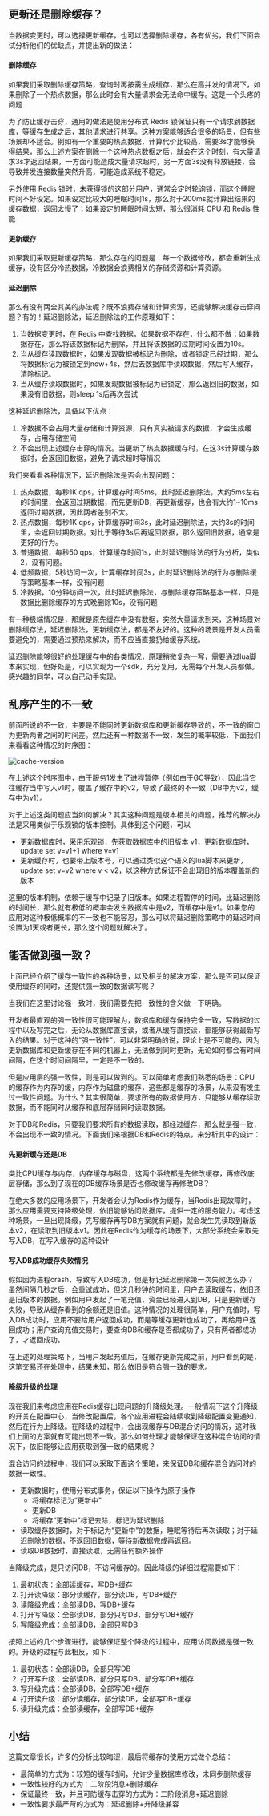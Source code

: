 ## 更新还是删除缓存？
当数据变更时，可以选择更新缓存，也可以选择删除缓存，各有优劣，我们下面尝试分析他们的优缺点，并提出新的做法：

#### 删除缓存
如果我们采取删除缓存策略，查询时再按需生成缓存，那么在高并发的情况下，如果删除了一个热点数据，那么此时会有大量请求会无法命中缓存。这是一个头疼的问题

为了防止缓存击穿，通用的做法是使用分布式 Redis 锁保证只有一个请求到数据库，等缓存生成之后，其他请求进行共享。这种方案能够适合很多的场景，但有些场景却不适合。例如有一个重要的热点数据，计算代价比较高，需要3s才能够获得结果，那么上述方案在删除一个这种热点数据之后，就会在这个时刻，有大量请求3s才返回结果，一方面可能造成大量请求超时，另一方面3s没有释放链接，会导致并发连接数量突然升高，可能造成系统不稳定。

另外使用 Redis 锁时，未获得锁的这部分用户，通常会定时轮询锁，而这个睡眠时间不好设定。如果设定比较大的睡眠时间1s，那么对于200ms就计算出结果的缓存数据，返回太慢了；如果设定的睡眠时间太短，那么很消耗 CPU 和 Redis 性能

#### 更新缓存
如果我们采取更新缓存策略，那么存在的问题是：每一个数据修改，都会重新生成缓存，没有区分冷热数据，冷数据会浪费相关的存储资源和计算资源。

#### 延迟删除
那么有没有两全其美的办法呢？既不浪费存储和计算资源，还能够解决缓存击穿问题？有的！延迟删除法，延迟删除法的工作原理如下：
1. 当数据变更时，在 Redis 中查找数据，如果数据不存在，什么都不做；如果数据存在，那么将该数据标记为删除，并且将该数据的过期时间设置为10s。
2. 当从缓存读取数据时，如果发现数据被标记为删除，或者锁定已经过期，那么将数据标记为被锁定到now+4s，然后去数据库中读取数据，然后写入缓存，清除标记。
3. 当从缓存读取数据时，如果发现数据被标记为已锁定，那么返回旧的数据，如果没有旧数据，则sleep 1s后再次尝试

这种延迟删除法，具备以下优点：
1. 冷数据不会占用大量存储和计算资源，只有真实被请求的数据，才会生成缓存，占用存储空间
2. 不会出现上述缓存击穿的情况。当更新了热点数据缓存时，在这3s计算缓存数据时，会返回旧数据，避免了请求超时等情况

我们来看看各种情况下，延迟删除法是否会出现问题：
1. 热点数据，每秒1K qps，计算缓存时间5ms，此时延迟删除法，大约5ms左右的时间里，会返回过期数据，而先更新DB，再更新缓存，也会有大约1~10ms返回过期数据，因此两者差别不大。
2. 热点数据，每秒1K qps，计算缓存时间3s，此时延迟删除法，大约3s的时间里，会返回过期数据。对比于等待3s后再返回数据，那么返回旧数据，通常是更好的行为。
3. 普通数据，每秒50 qps，计算缓存时间1s，此时延迟删除法的行为分析，类似2，没有问题。
4. 低频数据，5秒访问一次，计算缓存时间3s，此时延迟删除法的行为与删除缓存策略基本一样，没有问题
5. 冷数据，10分钟访问一次，此时延迟删除法，与删除缓存策略基本一样，只是数据比删除缓存的方式晚删除10s，没有问题

有一种极端情况是，那就是原先缓存中没有数据，突然大量请求到来，这种场景对删除缓存法，延迟删除法，更新缓存法，都是不友好的。这种的场景是开发人员需要避免的，需要通过预热来解决，而不应当直接扔给缓存系统。

延迟删除能够很好的处理缓存中的各类情况，原理稍微复杂一写，需要通过lua脚本来实现，但好处是，可以实现为一个sdk，充分复用，无需每个开发人员都做。感兴趣的同学，可以自己动手实现。

## 乱序产生的不一致
前面所说的不一致，主要是不能同时更新数据库和更新缓存导致的，不一致的窗口为更新两者之间的时间差。然后还有一种数据不一致，发生的概率较低，下面我们来看看这种情况的时序图：

![cache-version](../imgs/cache-version.svg)

在上述这个时序图中，由于服务1发生了进程暂停（例如由于GC导致），因此当它往缓存当中写入v1时，覆盖了缓存中的v2，导致了最终的不一致（DB中为v2，缓存中为v1）。

对于上述这类问题应当如何解决？其实这种问题是版本相关的问题，推荐的解决办法是采用类似于乐观锁的版本控制。具体到这个问题，可以
- 更新数据库时，采用乐观锁，先获取数据库中的旧版本 v1，更新数据库时，update set v=v1+1 where v=v1
- 更新缓存时，也要带上版本号，可以通过类似这个语义的lua脚本来更新，update set v=v2 where v < v2，以这种方式保证不会出现旧的版本覆盖新的版本

这里的版本机制，依赖于缓存中记录了旧版本。如果进程暂停的时间，比延迟删除的时间长，那么就有极低的概率会发生数据库中是v2，而缓存中是v1。如果您的应用对这种极低概率的不一致也不能容忍，那么可以将延迟删除策略中的延迟时间设置为1天或者更长，那么这个问题就解决了。
## 能否做到强一致？
上面已经介绍了缓存一致性的各种场景，以及相关的解决方案，那么是否可以保证使用缓存的同时，还提供强一致的数据读写呢？

当我们在这里讨论强一致时，我们需要先把一致性的含义做一下明确。

开发者最直观的强一致性很可能理解为，数据库和缓存保持完全一致，写数据的过程中以及写完之后，无论从数据库直接读，或者从缓存直接读，都能够获得最新写入的结果。对于这种的“强一致性”，可以非常明确的说，理论上是不可能的，因为更新数据库和更新缓存在不同的机器上，无法做到同时更新，无论如何都会有时间间隔，在这个时间间隔里，一定是不一致的。

但是应用层的强一致性，则是可以做到的。可以简单考虑我们熟悉的场景：CPU的缓存作为内存的缓，内存作为磁盘的缓存，这些都是缓存的场景，从来没有发生过一致性问题。为什么？其实很简单，要求所有的数据使用方，只能够从缓存读取数据，而不能同时从缓存和底层存储同时读取数据。

对于DB和Redis，只要我们要求所有的数据读取，都经过缓存，那么就是强一致，不会出现不一致的情况。下面我们来根据DB和Redis的特点，来分析其中的设计：

#### 先更新缓存还是DB
类比CPU缓存与内存，内存缓存与磁盘，这两个系统都是先修改缓存，再修改底层存储，那么到了现在的DB缓存场景是否也修改缓存再修改DB？

在绝大多数的应用场景下，开发者会认为Redis作为缓存，当Redis出现故障时，那么应用需要支持降级处理，依旧能够访问数据库，提供一定的服务能力。考虑这种场景，一旦出现降级，先写缓存再写DB方案就有问题，就会发生先读取到新版本v2，在读取到旧版本v1。因此在Redis作为缓存的场景下，大部分系统会采取先写入DB，在写入缓存的这种设计

#### 写入DB成功缓存失败情况
假如因为进程crash，导致写入DB成功，但是标记延迟删除第一次失败怎么办？虽然间隔几秒之后，会重试成功，但这几秒钟的时间里，用户去读取缓存，依旧还是旧版本的数据。例如用户发起了一笔充值，资金已经进入到DB，只是更新缓存失败，导致从缓存看到的余额还是旧值。这种情况的处理很简单，用户充值时，写入DB成功时，应用不要给用户返回成功，而是等缓存更新也成功了，再给用户返回成功；用户查询充值交易时，要查询DB和缓存是否都成功了，只有两者都成功了，才返回成功。

在上述的处理策略下，当用户发起充值后，在缓存更新完成之前，用户看到的是，这笔交易还在处理中，结果未知，那么依旧是符合强一致的要求。

#### 降级升级的处理
现在我们来考虑应用在Redis缓存出现问题的升降级处理。一般情况下这个升降级的开关在配置中心，当修改配置后，各个应用进程会陆续收到降级配置变更通知，然后在行为上降级。在降级的过程中，会出现缓存与DB混合访问的情况，这时我们上面的方案就有可能出现不一致。那么如何处理才能够保证在这种混合访问的情况下，依旧能够让应用获取到强一致的结果呢？

混合访问的过程中，我们可以采取下面这个策略，来保证DB和缓存混合访问时的数据一致性。
- 更新数据时，使用分布式事务，保证以下操作为原子操作
  - 将缓存标记为“更新中”
  - 更新DB
  - 将缓存“更新中”标记去除，标记为延迟删除
- 读取缓存数据时，对于标记为“更新中”的数据，睡眠等待后再次读取；对于延迟删除的数据，不返回旧数据，等待新数据完成再返回。
- 读取DB数据时，直接读取，无需任何额外操作

当降级完成，是只访问DB，不访问缓存的。因此降级的详细过程需要如下：
1. 最初状态：全部读缓存，写DB+缓存
2. 打开读降级：部分读缓存，部分读DB，写DB+缓存
3. 读降级完成：全部读DB，写DB+缓存
4. 打开写降级：全部读DB，部分只写DB，部分写DB+缓存
5. 写降级完成：全部读DB，全部只写DB

按照上述的几个步骤进行，能够保证整个降级的过程中，应用访问数据是强一致的。升级的过程与此相反，如下：
1. 最初状态：全部读DB，全部只写DB
2. 打开写升级：全部读DB，部分只写DB，部分写DB+缓存
3. 写升级完成：全部读DB，全部写DB+缓存
4. 打开读升级：部分读缓存，部分读DB，全部写DB+缓存
5. 读升级完成：全部读缓存，全部写DB+缓存

## 小结
这篇文章很长，许多的分析比较晦涩，最后将缓存的使用方式做个总结：
- 最简单的方式为：较短的缓存时间，允许少量数据库修改，未同步删除缓存
- 一致性较好的方式为：二阶段消息+删除缓存
- 保证最终一致，并且可防缓存击穿的方式为：二阶段消息+延迟删除
- 一致性要求最严苛的方式为：延迟删除+升降级兼容
